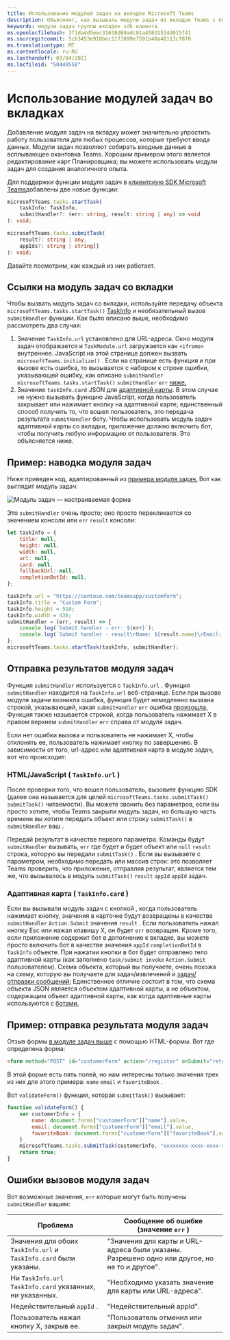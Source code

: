 ```yaml
---
title: Использование модулей задач на вкладке Microsoft Teams
description: Объясняет, как вызывать модули задач из вкладок Teams с помощью SDK клиента Microsoft Teams.
keywords: модули задач группы вкладок sdk клиента
ms.openlocfilehash: 3f1da4d5eec31638d69adc01a45831534d015f41
ms.sourcegitcommit: 5cb3453e918bec1173899e7591b48a48113cf8f0
ms.translationtype: MT
ms.contentlocale: ru-RU
ms.lasthandoff: 03/04/2021
ms.locfileid: "50449558"
---
```

# <a name="using-task-modules-in-tabs"></a>Использование модулей задач во вкладках

Добавление модуля задач на вкладку может значительно упростить работу пользователя для любых процессов, которые требуют ввода данных. Модули задач позволяют собирать входные данные в всплывающее окантовка Teams. Хорошим примером этого является редактирование карт Планировщика; вы можете использовать модули задач для создания аналогичного опыта.

Для поддержки функции модуля задач в [клиентскую SDK Microsoft Teams](/javascript/api/overview/msteams-client)добавлены две новые функции:

```typescript
microsoftTeams.tasks.startTask(
    taskInfo: TaskInfo,
    submitHandler?: (err: string, result: string | any) => void
): void;

microsoftTeams.tasks.submitTask(
    result?: string | any,
    appIds?: string | string[]
): void;
```

Давайте посмотрим, как каждый из них работает.

## <a name="invoking-a-task-module-from-a-tab"></a>Ссылки на модуль задач со вкладки

Чтобы вызвать модуль задач со вкладки, используйте передачу объекта `microsoftTeams.tasks.startTask()` [TaskInfo](~/task-modules-and-cards/what-are-task-modules.md#the-taskinfo-object) и необязательный вызов `submitHandler` функции. Как было описано выше, необходимо рассмотреть два случая:

1. Значение `TaskInfo.url` установлено для URL-адреса. Окно модуля задач отображается и `TaskModule.url` загружается как `<iframe>` внутреннее. JavaScript на этой странице должен вызвать `microsoftTeams.initialize()` . Если на странице есть функция и при вызове есть ошибка, то вызывается с набором к строке ошибки, указывающей ошибку, как описано `submitHandler` `microsoftTeams.tasks.startTask()` `submitHandler` `err` [ниже.](#task-module-invocation-errors)
1. Значение `taskInfo.card` JSON для [адаптивной карты](~/task-modules-and-cards/what-are-task-modules.md#adaptive-card-or-adaptive-card-bot-card-attachment). В этом случае не нужно вызывать функцию JavaScript, когда пользователь закрывает или нажимает кнопку на адаптивной карте; единственный способ получить то, что вошел пользователь, это передача результата `submitHandler` боту. Чтобы использовать модуль задач адаптивной карты со вкладки, приложение должно включить бот, чтобы получить любую информацию от пользователя. Это объясняется ниже.

## <a name="example-invoking-a-task-module"></a>Пример: наводка модуля задач

Ниже приведен код, адаптированный из [примера модуля задач.](~/task-modules-and-cards/what-are-task-modules.md#code-sample) Вот как выглядит модуль задач:

![Модуль задач — настраиваемая форма](~/assets/images/task-module/task-module-custom-form.png)

Это `submitHandler` очень просто; оно просто перекликается со значением консоли или `err` `result` консоли:

```javascript
let taskInfo = {
    title: null,
    height: null,
    width: null,
    url: null,
    card: null,
    fallbackUrl: null,
    completionBotId: null,
};

taskInfo.url = "https://contoso.com/teamsapp/customform";
taskInfo.title = "Custom Form";
taskInfo.height = 510;
taskInfo.width = 430;
submitHandler = (err, result) => {
    console.log(`Submit handler - err: ${err}`);
    console.log(`Submit handler - result\rName: ${result.name}\rEmail: ${result.email}\rFavorite book: ${result.favoriteBook}`);
};
microsoftTeams.tasks.startTask(taskInfo, submitHandler);
```

## <a name="submitting-the-result-of-a-task-module"></a>Отправка результатов модуля задач

Функция `submitHandler` используется с `TaskInfo.url` . Функция `submitHandler` находится на `TaskInfo.url` веб-странице. Если при вызове модуля задачи возникла ошибка, функция будет немедленно вызвана строкой, указывающей, какая `submitHandler` `err` ошибка [произошла.](#task-module-invocation-errors) Функция также называется строкой, когда пользователь нажимает X в правом верхнем `submitHandler` `err` справа от модуля задач.

Если нет ошибки вызова и пользователь не нажимает X, чтобы отклонять ее, пользователь нажимает кнопку по завершению. В зависимости от того, url-адрес или адаптивная карта в модуле задач, вот что происходит:

### <a name="htmljavascript-taskinfourl"></a>HTML/JavaScript ( `TaskInfo.url` )

После проверки того, что вошел пользователь, вызовите функцию SDK (далее она называется для целей `microsoftTeams.tasks.submitTask()` `submitTask()` читаемости). Вы можете звонить без параметров, если вы просто хотите, чтобы Teams закрыли модуль задач, но большую часть времени вы хотите передать объект или строку `submitTask()` в `submitHandler` ваш .

Передай результат в качестве первого параметра. Команды будут `submitHandler` вызывать, `err` где будет и будет объект или `null` `result` строка, которую вы передали `submitTask()` . Если вы вызываете с параметром, необходимо передать или массив строк: это позволяет Teams проверить, что приложение, отправляя результат, является тем же, что вызывалось в модуль `submitTask()` `result`  `appId` `appId` задач.

### <a name="adaptive-card-taskinfocard"></a>Адаптивная карта ( `TaskInfo.card` )

Если вы вызывали модуль задач с кнопкой , когда пользователь нажимает кнопку, значения в карточке будут возвращены в качестве `submitHandler` `Action.Submit` значения `result` . Если пользователь нажал кнопку Esc или нажал клавишу X, он будет `err` возвращен. Кроме того, если приложение содержит бот в дополнение к вкладке, вы можете просто включить бот в качестве значения `appId` `completionBotId` в `TaskInfo` объекте. При нажатии кнопки в бот будет отправлено тело адаптивной карты (как заполнено `task/submit invoke` `Action.Submit` пользователем). Схема объекта, который вы получаете, очень похожа на схему, которую вы получаете для задач/извлечений и [задач/отправки сообщений;](~/task-modules-and-cards/task-modules/task-modules-bots.md#payload-of-taskfetch-and-tasksubmit-messages) Единственное отличие состоит в том, что схема объекта JSON является объектом  адаптивной карты, а не объектом, содержащим объект адаптивной карты, как когда адаптивные карты используются с [ботами.](~/task-modules-and-cards/task-modules/task-modules-bots.md#payload-of-taskfetch-and-tasksubmit-messages)

## <a name="example-submitting-the-result-of-a-task-module"></a>Пример: отправка результата модуля задач

Отзыв формы [в модуле задач выше](#example-invoking-a-task-module) с помощью HTML-формы. Вот где определена форма:

```html
<form method="POST" id="customerForm" action="/register" onSubmit="return validateForm()">
```

В этой форме есть пять полей, но нам интересны только значения трех из них для этого примера: `name` `email` и `favoriteBook` .

Вот `validateForm()` функция, которая `submitTask()` вызывает:

```javascript
function validateForm() {
    var customerInfo = {
        name: document.forms["customerForm"]["name"].value,
        email: document.forms["customerForm"]["email"].value,
        favoriteBook: document.forms["customerForm"]["favoriteBook"].value
    }
    microsoftTeams.tasks.submitTask(customerInfo, "xxxxxxxx-xxxx-xxxx-xxxx-xxxxxxxxxxxx");
    return true;
}
```

## <a name="task-module-invocation-errors"></a>Ошибки вызовов модуля задач

Вот возможные значения, `err` которые могут быть получены `submitHandler` вашим:

| Проблема | Сообщение об ошибке (значение `err` ) |
| ------- | ------------------------------ |
| Значения для обоих `TaskInfo.url` и `TaskInfo.card` были указаны. | "Значения для карты и URL-адреса были указаны. Разрешено одно или другое, но не то и другое". |
| Ни `TaskInfo.url` `TaskInfo.card` указанных, ни указанных. | "Необходимо указать значение для карты или URL-адреса". |
| Недействительный `appId` . | "Недействительный appId". |
| Пользователь нажал кнопку X, закрыв ее. | "Пользователь отменил или закрыл модуль задач". |
